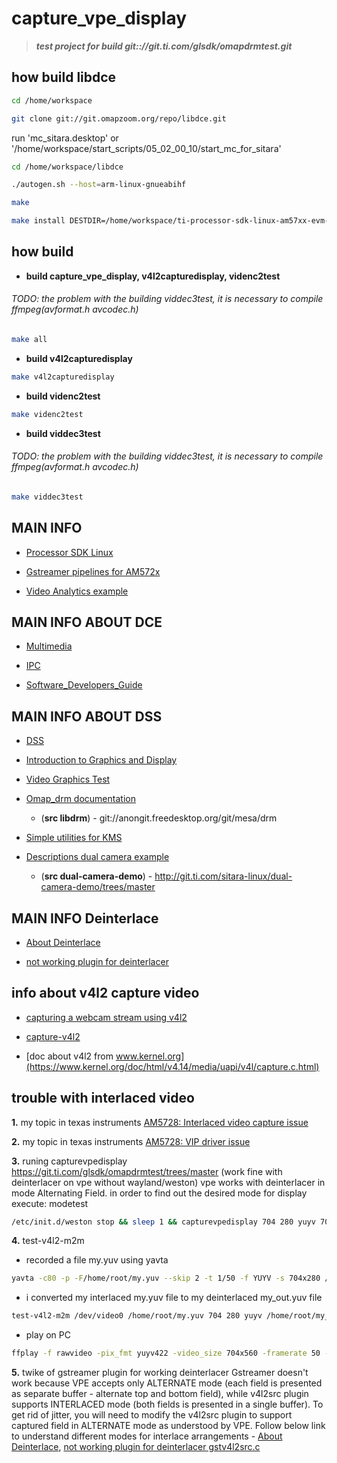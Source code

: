 # capture_vpe_display
> ***test project for build git:://git.ti.com/glsdk/omapdrmtest.git***

## how build libdce

```bash
cd /home/workspace

git clone git://git.omapzoom.org/repo/libdce.git
```

run 'mc_sitara.desktop' or '/home/workspace/start_scripts/05_02_00_10/start_mc_for_sitara'

```bash
cd /home/workspace/libdce

./autogen.sh --host=arm-linux-gnueabihf

make

make install DESTDIR=/home/workspace/ti-processor-sdk-linux-am57xx-evm-05.02.00.10/linux-devkit/sysroots/armv7ahf-neon-linux-gnueabi
```
## how build
- **build capture_vpe_display, v4l2capturedisplay, videnc2test**

###### TODO: the problem with the building viddec3test, it is necessary to compile ffmpeg(avformat.h avcodec.h)
```bash
make all
```
- **build v4l2capturedisplay**
```bash
make v4l2capturedisplay
```
- **build videnc2test**
```bash
make videnc2test
```
- **build viddec3test**

###### TODO: the problem with the building viddec3test, it is necessary to compile ffmpeg(avformat.h avcodec.h)
```bash
make viddec3test
```

## MAIN INFO
- [Processor SDK Linux](http://software-dl.ti.com/processor-sdk-linux/esd/docs/latest/linux/index.html)

- [Gstreamer pipelines for AM572x](https://developer.ridgerun.com/wiki/index.php?title=Gstreamer_pipelines_for_AM572x)

- [Video Analytics example](http://software-dl.ti.com/processor-sdk-linux/esd/docs/latest/linux/Examples_and_Demos/Application_Demos/Video_Analytics.html)

## MAIN INFO ABOUT DCE
- [Multimedia](http://software-dl.ti.com/processor-sdk-linux/esd/docs/latest/linux/Foundational_Components_Multimedia_IVAHD.html?highlight=libdce)

- [IPC](http://software-dl.ti.com/processor-sdk-linux/esd/docs/latest/linux/Foundational_Components_IPC.html?highlight=dce)

- [Software_Developers_Guide](https://processors.wiki.ti.com/index.php/DRA7xx_GLSDK_Software_Developers_Guide)

## MAIN INFO ABOUT DSS
- [DSS](http://software-dl.ti.com/processor-sdk-linux/esd/docs/latest/linux/Foundational_Components/Kernel/Kernel_Drivers/Display/DSS.html?highlight=dss)

- [Introduction to Graphics and Display](http://software-dl.ti.com/processor-sdk-linux/esd/docs/latest/linux/Foundational_Components/Graphics/Graphics_and_Display.html)

- [Video Graphics Test](http://software-dl.ti.com/processor-sdk-linux/esd/docs/latest/linux/Examples_and_Demos/Application_Demos/Video_Graphics_Test.html?highlight=dss)

- [Omap_drm documentation](https://e2e.ti.com/support/processors/f/791/t/706339)

    + (**src libdrm**) - git://anongit.freedesktop.org/git/mesa/drm

- [Simple utilities for KMS ](https://github.com/tomba/kmsxx)

- [Descriptions dual camera example](http://software-dl.ti.com/processor-sdk-linux/esd/docs/latest/linux/Examples_and_Demos/Application_Demos/Dual_Camera_Demo.html)

    + (**src dual-camera-demo**) - http://git.ti.com/sitara-linux/dual-camera-demo/trees/master

## MAIN INFO Deinterlace
- [About Deinterlace](https://www.linuxtv.org/downloads/legacy/video4linux/API/V4L2_API/spec-single/v4l2.html#v4l2-field)

- [not working plugin for deinterlacer](https://github.com/GStreamer/gst-plugins-good/blob/master/sys/v4l2/gstv4l2src.c)

## info about v4l2 capture video
- [capturing a webcam stream using v4l2](http://jwhsmith.net/2014/12/capturing-a-webcam-stream-using-v4l2/)

- [capture-v4l2](https://jayrambhia.com/blog/capture-v4l2)

- [doc about v4l2 from www.kernel.org](https://www.kernel.org/doc/html/v4.14/media/uapi/v4l/capture.c.html)

## trouble with interlaced video
**1.** my topic in texas instruments
 [AM5728: Interlaced video capture issue](https://e2e.ti.com/support/processors/f/791/t/835475)

**2.** my topic in texas instruments
 [AM5728: VIP driver issue](https://e2e.ti.com/support/processors/f/791/t/838687)
 
**3.** runing capturevpedisplay https://git.ti.com/glsdk/omapdrmtest/trees/master
 (work fine with deinterlacer on vpe without wayland/weston)
 vpe works with deinterlacer in mode Alternating Field.
 in order to find out the desired mode for display execute: modetest
 ```bash
 /etc/init.d/weston stop && sleep 1 && capturevpedisplay 704 280 yuyv 704 560 yuyv 1 3 -s 35:800x480
```
**4.** test-v4l2-m2m
 - recorded a file my.yuv using yavta
 ```bash
 yavta -c80 -p -F/home/root/my.yuv --skip 2 -t 1/50 -f YUYV -s 704x280 /dev/video2
 ```
 - i converted my interlaced my.yuv file to my deinterlaced my_out.yuv file
 ```bash
 test-v4l2-m2m /dev/video0 /home/root/my.yuv 704 280 yuyv /home/root/my_out.yuv 704 560 yuyv 1 1 80
 ```
 - play on PC
 ```bash
 ffplay -f rawvideo -pix_fmt yuyv422 -video_size 704x560 -framerate 50 -i my_out.yuv
 ```
**5.** twike of gstreamer plugin for working deinterlacer
 Gstreamer doesn't work because VPE accepts only ALTERNATE mode (each field is presented as separate buffer - alternate top and bottom field), 
 while v4l2src plugin supports INTERLACED mode (both fields is presented in a single buffer). To get rid of jitter,
 you will need to modify the v4l2src plugin to support captured field in ALTERNATE mode as understood by VPE.
 Follow below link to understand different modes for interlace arrangements - [About Deinterlace](https://www.linuxtv.org/downloads/legacy/video4linux/API/V4L2_API/spec-single/v4l2.html#v4l2-field), [not working plugin for deinterlacer gstv4l2src.c](https://github.com/GStreamer/gst-plugins-good/blob/master/sys/v4l2/gstv4l2src.c)